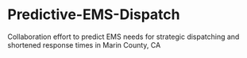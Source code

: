 # Predictive-EMS-Dispatch
Collaboration effort to predict EMS needs for strategic dispatching and shortened response times in Marin County, CA
